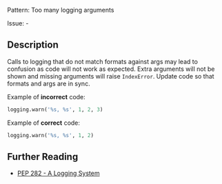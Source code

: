 Pattern: Too many logging arguments

Issue: -

## Description

Calls to logging that do not match formats against args may lead to confusion as code will not work as expected. Extra arguments will not be shown and missing arguments will raise `IndexError`. Update code so that formats and args are in sync.


Example of **incorrect** code:

```python
logging.warn('%s, %s', 1, 2, 3)
```

Example of **correct** code:

```python
logging.warn('%s, %s', 1, 2)
```

## Further Reading

* [PEP 282 - A Logging System](http://www.python.org/dev/peps/pep-0282)

